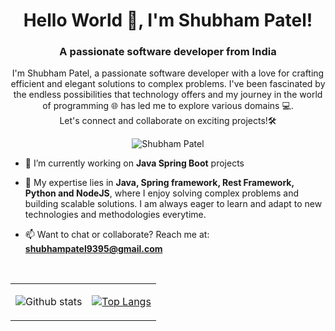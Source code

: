 <h1 align="center">Hello World 👋, I'm Shubham Patel!</h1>
<h3 align="center">A passionate software developer from India</h3>
<p align="center">I'm Shubham Patel, a passionate software developer with a love for crafting efficient and elegant solutions to complex problems. I've been fascinated by the endless possibilities that technology offers and my journey in the world of programming 🌐 has led me to explore various domains 💻. <br/>
Let's connect and collaborate on exciting projects!🛠️
</p>
<p align="center"> 
 <img src="https://komarev.com/ghpvc/?username=shubhampatel9395&label=Profile%20views&color=brightgreen&style=flat" alt="Shubham Patel" /> 
</p>
<p align="left">

- 🔭 I’m currently working on **Java Spring Boot** projects

- 🚀 My expertise lies in **Java, Spring framework, Rest Framework, Python and NodeJS**, where I enjoy solving complex problems and building scalable solutions. I am always eager to learn and adapt to new technologies and methodologies everytime.

- 📫 Want to chat or collaborate? Reach me at: **shubhampatel9395@gmail.com**
</p>
<br>

 <table align="center" width="100%" height="100%" >
   <tr>
     <td>
  
![Github stats](https://github-readme-stats.vercel.app/api?username=shubhampatel9395&theme=radical&text_color=FFFFFF&show_icons=true&count_private=true&hide=issues) </td>
     <td> [![Top Langs](https://github-readme-stats.vercel.app/api/top-langs/?username=shubhampatel9395&theme=radical&text_color=FFFFFF&layout=compact)](https://github.com/shubhampatel9395) </td>
   </tr>
  </table>
    
<h2> Technologies I like to work with 💼</h2>
 <table width="100% height="100%" align="center">
   <tr>
      <td>
        <img alt="icon" height=64px src="https://user-images.githubusercontent.com/25181517/117201156-9a724800-adec-11eb-9a9d-3cd0f67da4bc.png">
     </td>
      <td>
        <img alt="icon" height=64px src="https://user-images.githubusercontent.com/25181517/117201470-f6d56780-adec-11eb-8f7c-e70e376cfd07.png">
     </td>
      <td>
        <img alt="icon" height=64px src="https://user-images.githubusercontent.com/25181517/183891303-41f257f8-6b3d-487c-aa56-c497b880d0fb.png">
     </td>
     <td>
        <img alt="icon" height=64px src="https://user-images.githubusercontent.com/25181517/186711335-a3729606-5a78-4496-9a36-06efcc74f800.png">
     </td>
      <td>
        <img alt="icon" height=64px src="https://user-images.githubusercontent.com/25181517/183423507-c056a6f9-1ba8-4312-a350-19bcbc5a8697.png">
     </td>
      <td>
        <img alt="icon" height=64px src="https://user-images.githubusercontent.com/25181517/183568594-85e280a7-0d7e-4d1a-9028-c8c2209e073c.png">
     </td>
     <td>
        <img alt="icon" height=64px src="https://user-images.githubusercontent.com/25181517/192158954-f88b5814-d510-4564-b285-dff7d6400dad.png">
     </td>
     <td>
        <img alt="icon" height=64px src="https://user-images.githubusercontent.com/25181517/183898674-75a4a1b1-f960-4ea9-abcb-637170a00a75.png">
     </td>
      <td align="center">
      <img alt="icon" height=64px src="https://user-images.githubusercontent.com/25181517/117447155-6a868a00-af3d-11eb-9cfe-245df15c9f3f.png">
    </td>
   </tr>
   <tr>
      <td>
        <img alt="icon" height=64px src="https://user-images.githubusercontent.com/25181517/183896128-ec99105a-ec1a-4d85-b08b-1aa1620b2046.png">
     </td>
      <td>
        <img alt="icon" height=64px src="https://user-images.githubusercontent.com/25181517/117208740-bfb78400-adf5-11eb-97bb-09072b6bedfc.png">
     </td>
      <td>
        <img alt="icon" height=64px src="https://github.com/marwin1991/profile-technology-icons/assets/19180175/3b371807-db7c-45b4-8720-c0cfc901680a">
     </td>
     <td>
        <img alt="icon" height=64px src="https://user-images.githubusercontent.com/25181517/182884177-d48a8579-2cd0-447a-b9a6-ffc7cb02560e.png">
     </td>
      <td>
        <img alt="icon" height=64px src="https://user-images.githubusercontent.com/25181517/192108372-f71d70ac-7ae6-4c0d-8395-51d8870c2ef0.png">
     </td>
      <td>
        <img alt="icon" height=64px src="https://user-images.githubusercontent.com/25181517/192108374-8da61ba1-99ec-41d7-80b8-fb2f7c0a4948.png">
     </td>
     <td>
        <img alt="icon" height=64px src="https://user-images.githubusercontent.com/25181517/192109061-e138ca71-337c-4019-8d42-4792fdaa7128.png">
     </td>
     <td>
        <img alt="icon" height=64px src="https://user-images.githubusercontent.com/25181517/192108892-6e9b5cdf-4e35-4a70-ad9a-801a93a07c1c.png">
     </td>
      <td align="center">
      <img alt="icon" height=64px src="https://user-images.githubusercontent.com/25181517/117207330-263ba280-adf4-11eb-9b97-0ac5b40bc3be.png">
    </td> 
   </tr>

 </table>
 
<br>

<h2> My Projects 📁</h2>

[![ReadMe Card](https://github-readme-stats.vercel.app/api/pin/?username=shubhampatel9395&theme=react&text_color=FFFFFF&repo=epms)](https://github.com/shubhampatel9395/epms)
[![ReadMe Card](https://github-readme-stats.vercel.app/api/pin/?username=shubhampatel9395&theme=react&text_color=FFFFFF&repo=MovieDatabaseAPI)](https://github.com/shubhampatel9395/MovieDatabaseAPI)
[![ReadMe Card](https://github-readme-stats.vercel.app/api/pin/?username=shubhampatel9395&theme=react&text_color=FFFFFF&repo=Student-Attendance)](https://github.com/shubhampatel9395/Student-Attendance)
<br>

## Let's colab 🚀

🌟 Interested in collaborating on a project or exploring new ideas together? Let's combine our skills and create something amazing! Feel free to reach out on the platforms below!
<p align="left">
<a href="https://www.linkedin.com/in/shubham9395/" target="_blank"><img alt="LinkedIn" src="https://img.shields.io/badge/-LinkedIn-007ACC?style=flat-square&logo=linkedin&logoColor=white" />
  <a href="mailto:shubhampatel9395@gmail.com" target="_blank"><img alt="E-mail" src="https://img.shields.io/badge/-Gmail-ea4335?style=flat-square&logo=Gmail&logoColor=white" /></a>
  <a href="https://stackoverflow.com/users/14454114/shubham-patel" target="blank"><img align="center" src="https://raw.githubusercontent.com/rahuldkjain/github-profile-readme-generator/master/src/images/icons/Social/stack-overflow.svg" alt="Shubham Patel" height="30" width="40" /></a>
</p>

<p align="center" style="font-size:16px;"> Created with 🧡 by Shubham Patel</p>

<!--
**shubhampatel9395/shubhampatel9395** is a ✨ _special_ ✨ repository because its `README.md` (this file) appears on your GitHub profile.

Here are some ideas to get you started:

- 🔭 I’m currently working on ...
- 🌱 I’m currently learning ...
- 👯 I’m looking to collaborate on ...
- 🤔 I’m looking for help with ...
- 💬 Ask me about ...
- 📫 How to reach me: ...
- 😄 Pronouns: ...
- ⚡ Fun fact: ...
-->
